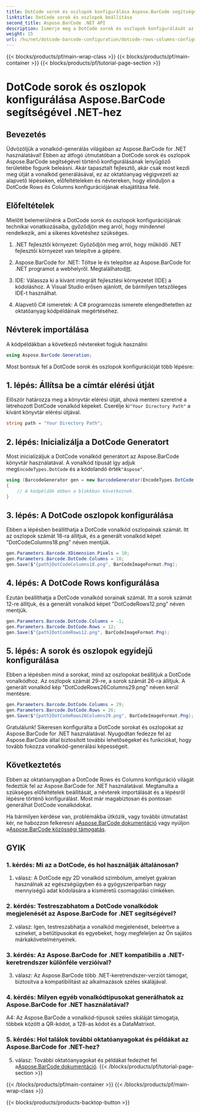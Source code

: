 ```yaml
---
title: DotCode sorok és oszlopok konfigurálása Aspose.BarCode segítségével .NET-hez
linktitle: DotCode sorok és oszlopok beállítása
second_title: Aspose.BarCode .NET API
description: Ismerje meg a DotCode sorok és oszlopok konfigurálását az Aspose.BarCode segítségével .NET-hez. Generáljon precíz és testreszabható 2D vonalkódokat könnyedén.
weight: 15
url: /hu/net/dotcode-barcode-configuration/dotcode-rows-columns-configuration/
---
```


{{< blocks/products/pf/main-wrap-class >}}
{{< blocks/products/pf/main-container >}}
{{< blocks/products/pf/tutorial-page-section >}}

# DotCode sorok és oszlopok konfigurálása Aspose.BarCode segítségével .NET-hez

## Bevezetés

Üdvözöljük a vonalkód-generálás világában az Aspose.BarCode for .NET használatával! Ebben az átfogó útmutatóban a DotCode sorok és oszlopok Aspose.BarCode segítségével történő konfigurálásának lenyűgöző területébe fogunk beleásni. Akár tapasztalt fejlesztő, akár csak most kezdi meg útját a vonalkód generálásával, ez az oktatóanyag végigvezeti az alapvető lépéseken, előfeltételeken és névtereken, hogy elinduljon a DotCode Rows és Columns konfigurációjának elsajátítása felé.

## Előfeltételek

Mielőtt belemerülnénk a DotCode sorok és oszlopok konfigurációjának technikai vonatkozásaiba, győződjön meg arról, hogy mindennel rendelkezik, ami a sikeres követéshez szükséges.

1. .NET fejlesztői környezet: Győződjön meg arról, hogy működő .NET fejlesztői környezet van telepítve a gépére.

2.  Aspose.BarCode for .NET: Töltse le és telepítse az Aspose.BarCode for .NET programot a webhelyről. Megtalálhatod[itt](https://releases.aspose.com/barcode/net/).

3. IDE: Válassza ki a kívánt integrált fejlesztési környezetet (IDE) a kódoláshoz. A Visual Studio erősen ajánlott, de bármilyen tetszőleges IDE-t használhat.

4. Alapvető C# ismeretek: A C# programozás ismerete elengedhetetlen az oktatóanyag kódpéldáinak megértéséhez.

## Névterek importálása

A kódpéldákban a következő névtereket fogjuk használni:

```csharp
using Aspose.BarCode.Generation;
```

Most bontsuk fel a DotCode sorok és oszlopok konfigurációját több lépésre:

## 1. lépés: Állítsa be a címtár elérési útját

 Először határozza meg a könyvtár elérési útját, ahová menteni szeretné a létrehozott DotCode vonalkód képeket. Cserélje ki`"Your Directory Path"` a kívánt könyvtár elérési útjával.

```csharp
string path = "Your Directory Path";
```

## 2. lépés: Inicializálja a DotCode Generatort

 Most inicializáljuk a DotCode vonalkód generátort az Aspose.BarCode könyvtár használatával. A vonalkód típusát így adjuk meg`EncodeTypes.DotCode` és a kódolandó érték`"Aspose"`.

```csharp
using (BarcodeGenerator gen = new BarcodeGenerator(EncodeTypes.DotCode, "Aspose"))
{
    // A kódpéldák ebben a blokkban következnek.
}
```

## 3. lépés: A DotCode oszlopok konfigurálása

Ebben a lépésben beállíthatja a DotCode vonalkód oszlopainak számát. Itt az oszlopok számát 18-ra állítjuk, és a generált vonalkód képet "DotCodeColumns18.png" néven mentjük.

```csharp
gen.Parameters.Barcode.XDimension.Pixels = 10;
gen.Parameters.Barcode.DotCode.Columns = 18;
gen.Save($"{path}DotCodeColumns18.png", BarCodeImageFormat.Png);
```

## 4. lépés: A DotCode Rows konfigurálása

Ezután beállíthatja a DotCode vonalkód sorainak számát. Itt a sorok számát 12-re állítjuk, és a generált vonalkód képet "DotCodeRows12.png" néven mentjük.

```csharp
gen.Parameters.Barcode.DotCode.Columns = -1;
gen.Parameters.Barcode.DotCode.Rows = 12;
gen.Save($"{path}DotCodeRows12.png", BarCodeImageFormat.Png);
```

## 5. lépés: A sorok és oszlopok egyidejű konfigurálása

Ebben a lépésben mind a sorokat, mind az oszlopokat beállítjuk a DotCode vonalkódhoz. Az oszlopok számát 29-re, a sorok számát 26-ra állítjuk. A generált vonalkód kép "DotCodeRows26Columns29.png" néven kerül mentésre.

```csharp
gen.Parameters.Barcode.DotCode.Columns = 29;
gen.Parameters.Barcode.DotCode.Rows = 26;
gen.Save($"{path}DotCodeRows26Columns29.png", BarCodeImageFormat.Png);
```

Gratulálunk! Sikeresen konfigurálta a DotCode sorokat és oszlopokat az Aspose.BarCode for .NET használatával. Nyugodtan fedezze fel az Aspose.BarCode által biztosított további lehetőségeket és funkciókat, hogy tovább fokozza vonalkód-generálási képességeit.

## Következtetés

Ebben az oktatóanyagban a DotCode Rows és Columns konfiguráció világát fedeztük fel az Aspose.BarCode for .NET használatával. Megtanulta a szükséges előfeltételek beállítását, a névterek importálását és a lépésről lépésre történő konfigurálást. Most már magabiztosan és pontosan generálhat DotCode vonalkódokat.

 Ha bármilyen kérdése van, problémákba ütközik, vagy további útmutatást kér, ne habozzon felkeresni a[Aspose.BarCode dokumentáció](https://reference.aspose.com/barcode/net/) vagy nyúljon a[Aspose.BarCode közösségi támogatás](https://forum.aspose.com/c/barcode/13).


## GYIK

### 1. kérdés: Mi az a DotCode, és hol használják általánosan?

1. válasz: A DotCode egy 2D vonalkód szimbólum, amelyet gyakran használnak az egészségügyben és a gyógyszeriparban nagy mennyiségű adat kódolására a kisméretű csomagolási címkéken.

### 2. kérdés: Testreszabhatom a DotCode vonalkódok megjelenését az Aspose.BarCode for .NET segítségével?

2. válasz: Igen, testreszabhatja a vonalkód megjelenését, beleértve a színeket, a betűtípusokat és egyebeket, hogy megfeleljen az Ön sajátos márkakövetelményeinek.

### 3. kérdés: Az Aspose.BarCode for .NET kompatibilis a .NET-keretrendszer különféle verzióival?

3. válasz: Az Aspose.BarCode több .NET-keretrendszer-verziót támogat, biztosítva a kompatibilitást az alkalmazások széles skálájával.

### 4. kérdés: Milyen egyéb vonalkódtípusokat generálhatok az Aspose.BarCode for .NET használatával?

A4: Az Aspose.BarCode a vonalkód-típusok széles skáláját támogatja, többek között a QR-kódot, a 128-as kódot és a DataMatrixot.

### 5. kérdés: Hol találok további oktatóanyagokat és példákat az Aspose.BarCode for .NET-hez?

 5. válasz: További oktatóanyagokat és példákat fedezhet fel a[Aspose.BarCode dokumentáció](https://reference.aspose.com/barcode/net/).
{{< /blocks/products/pf/tutorial-page-section >}}

{{< /blocks/products/pf/main-container >}}
{{< /blocks/products/pf/main-wrap-class >}}

{{< blocks/products/products-backtop-button >}}
